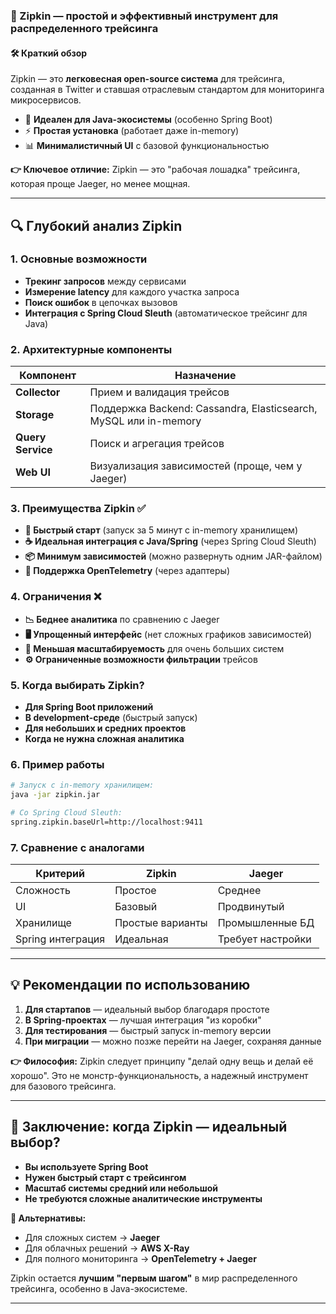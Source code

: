 ### **🚀 Zipkin — простой и эффективный инструмент для распределенного трейсинга**

#### **🛠️ Краткий обзор**
Zipkin — это **легковесная open-source система** для трейсинга, созданная в Twitter и ставшая отраслевым стандартом для мониторинга микросервисов.
- 🌟 **Идеален для Java-экосистемы** (особенно Spring Boot)    
- ⚡ **Простая установка** (работает даже in-memory)    
- 📊 **Минималистичный UI** с базовой функциональностью    

**👉 Ключевое отличие:** Zipkin — это "рабочая лошадка" трейсинга, которая проще Jaeger, но менее мощная.

---
## **🔍 Глубокий анализ Zipkin**

### **1. Основные возможности**
- **Трекинг запросов** между сервисами    
- **Измерение latency** для каждого участка запроса    
- **Поиск ошибок** в цепочках вызовов    
- **Интеграция с Spring Cloud Sleuth** (автоматическое трейсинг для Java)    

### **2. Архитектурные компоненты**

|Компонент|Назначение|
|---|---|
|**Collector**|Прием и валидация трейсов|
|**Storage**|Поддержка Backend: Cassandra, Elasticsearch, MySQL или in-memory|
|**Query Service**|Поиск и агрегация трейсов|
|**Web UI**|Визуализация зависимостей (проще, чем у Jaeger)|

### **3. Преимущества Zipkin** ✅
- **🚀 Быстрый старт** (запуск за 5 минут с in-memory хранилищем)    
- **☕ Идеальная интеграция с Java/Spring** (через Spring Cloud Sleuth)    
- **📦 Минимум зависимостей** (можно развернуть одним JAR-файлом)    
- **🔄 Поддержка OpenTelemetry** (через адаптеры)    

### **4. Ограничения** ❌
- **📉 Беднее аналитика** по сравнению с Jaeger    
- **🖥️ Упрощенный интерфейс** (нет сложных графиков зависимостей)    
- **🔢 Меньшая масштабируемость** для очень больших систем    
- **⚙️ Ограниченные возможности фильтрации** трейсов    

### **5. Когда выбирать Zipkin?**
- **Для Spring Boot приложений**    
- **В development-среде** (быстрый запуск)    
- **Для небольших и средних проектов**    
- **Когда не нужна сложная аналитика**    

### **6. Пример работы**
```bash
# Запуск с in-memory хранилищем:
java -jar zipkin.jar

# Со Spring Cloud Sleuth:
spring.zipkin.baseUrl=http://localhost:9411
```

### **7. Сравнение с аналогами**

|Критерий|Zipkin|Jaeger|
|---|---|---|
|Сложность|Простое|Среднее|
|UI|Базовый|Продвинутый|
|Хранилище|Простые варианты|Промышленные БД|
|Spring интеграция|Идеальная|Требует настройки|

---
## **💡 Рекомендации по использованию**
1. **Для стартапов** — идеальный выбор благодаря простоте    
2. **В Spring-проектах** — лучшая интеграция "из коробки"    
3. **Для тестирования** — быстрый запуск in-memory версии    
4. **При миграции** — можно позже перейти на Jaeger, сохраняя данные    

**👉 Философия:** Zipkin следует принципу "делай одну вещь и делай её хорошо". Это не монстр-функциональность, а надежный инструмент для базового трейсинга.

---
## **🚀 Заключение: когда Zipkin — идеальный выбор?**

- **Вы используете Spring Boot**    
- **Нужен быстрый старт с трейсингом**    
- **Масштаб системы средний или небольшой**    
- **Не требуются сложные аналитические инструменты**

**🎯 Альтернативы:**
- Для сложных систем → **Jaeger**    
- Для облачных решений → **AWS X-Ray**    
- Для полного мониторинга → **OpenTelemetry + Jaeger**    

Zipkin остается **лучшим "первым шагом"** в мир распределенного трейсинга, особенно в Java-экосистеме.

---
